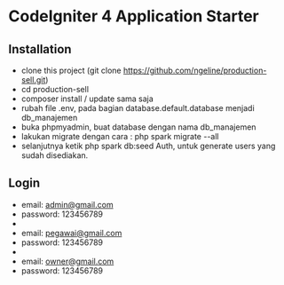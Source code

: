 # CodeIgniter 4 Application Starter


## Installation

- clone this project (git clone https://github.com/ngeline/production-sell.git)
- cd production-sell
- composer install / update sama saja
- rubah file .env, pada bagian database.default.database menjadi db_manajemen
- buka phpmyadmin, buat database dengan nama db_manajemen
- lakukan migrate dengan cara : php spark migrate --all
- selanjutnya ketik php spark db:seed Auth, untuk generate users yang sudah disediakan.

## Login

- email: admin@gmail.com
- password: 123456789
- 
- email: pegawai@gmail.com
- password: 123456789
- 
- email: owner@gmail.com
- password: 123456789
